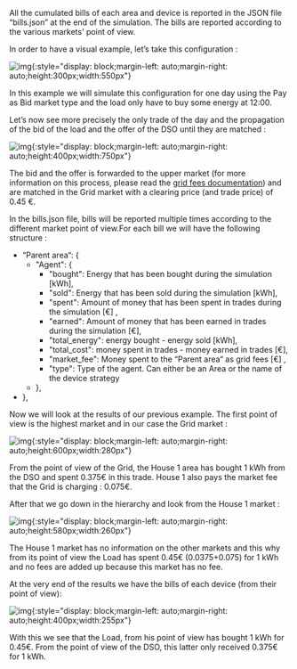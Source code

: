 All the cumulated bills of each area and device is reported in the JSON file “bills.json” at the end of the simulation. The bills are reported according to the various markets' point of view.

In order to have a visual example, let’s take this configuration : 

![img](img/bills-1.png){:style="display: block;margin-left: auto;margin-right: auto;height:300px;width:550px"}

In this example we will simulate this configuration for one day using the Pay as Bid market type and the load only have to buy some energy at 12:00. 

Let’s now see more precisely the only trade of the day and the propagation of the bid of the load and the offer of the DSO until they are matched : 

![img](img/bills-2.png){:style="display: block;margin-left: auto;margin-right: auto;height:400px;width:750px"}

The bid and the offer is forwarded to the upper market (for more information on this process, please read the [grid fees documentation](percentage-fees.md)) and are matched in the Grid market with a clearing price (and trade price) of 0.45 €.

In the bills.json file, bills will be reported multiple times according to the different market point of view.For each bill we will have the following structure : 

- “Parent area“: {
    - "Agent": {
        - "bought": Energy that has been bought during the simulation [kWh],
        - "sold": Energy that has been sold during the simulation [kWh],
        - "spent": Amount of money that has been spent in trades during the simulation [€] ,
        - "earned": Amount of money that has been earned in trades during the simulation [€],
        - "total_energy": energy bought - energy sold [kWh],
        - "total_cost": money spent in trades - money earned in trades [€],
        - "market_fee": Money spent to the “Parent area“ as grid fees [€] ,
        - "type": Type of the agent. Can either be an Area or the name of the device strategy
    - },
- },

Now we will look at the results of our previous example. The first point of view is the highest market and in our case the Grid market : 


![img](img/bills-3.png){:style="display: block;margin-left: auto;margin-right: auto;height:600px;width:280px"}

From the point of view of the Grid, the House 1 area has bought 1 kWh from the DSO and spent 0.375€ in this trade. House 1 also pays the market fee that the Grid is charging : 0.075€. 

After that we go down in the hierarchy  and look from the House 1 market :

![img](img/bills-4.png){:style="display: block;margin-left: auto;margin-right: auto;height:580px;width:260px"}

The House 1 market has no information on the other markets and this why from its point of view the Load has spent 0.45€ (0.0375+0.075) for 1 kWh and no fees are added up because this market has no fee.

At the very end of the results we have the bills of each device (from their point of view):

![img](img/bills-5.png){:style="display: block;margin-left: auto;margin-right: auto;height:400px;width:255px"}

With this we see that the Load, from his point of view has bought 1 kWh for 0.45€. From the point of view of the DSO, this latter only received 0.375€ for 1 kWh.